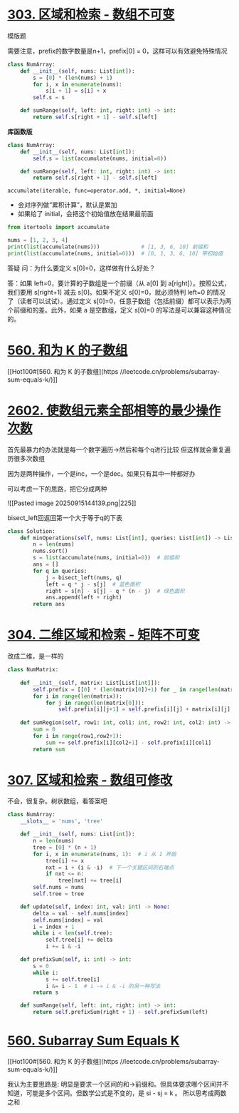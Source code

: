 
# [303. 区域和检索 - 数组不可变](https://leetcode.cn/problems/range-sum-query-immutable/)
模版题

需要注意，prefix的数字数量是n+1，prefix[0] = 0，这样可以有效避免特殊情况
```python
class NumArray:
    def __init__(self, nums: List[int]):
        s = [0] * (len(nums) + 1)
        for i, x in enumerate(nums):
            s[i + 1] = s[i] + x
        self.s = s

    def sumRange(self, left: int, right: int) -> int:
        return self.s[right + 1] - self.s[left]
```

**库函数版**
```python
class NumArray:
    def __init__(self, nums: List[int]):
        self.s = list(accumulate(nums, initial=0))

    def sumRange(self, left: int, right: int) -> int:
        return self.s[right + 1] - self.s[left]
```

`accumulate(iterable, func=operator.add, *, initial=None)`
- 会对序列做“累积计算”，默认是累加
- 如果给了 initial，会把这个初始值放在结果最前面
```python
from itertools import accumulate

nums = [1, 2, 3, 4]
print(list(accumulate(nums)))             # [1, 3, 6, 10] 前缀和
print(list(accumulate(nums, initial=0)))  # [0, 1, 3, 6, 10] 带初始值
```

答疑
问：为什么要定义 s[0]=0，这样做有什么好处？

答：如果 left=0，要计算的子数组是一个前缀（从 a[0] 到 a[right]）。按照公式，我们要用 s[right+1] 减去 s[0]。如果不定义 s[0]=0，就必须特判 left=0 的情况了（读者可以试试）。通过定义 s[0]=0，任意子数组（包括前缀）都可以表示为两个前缀和的差。此外，如果 a 是空数组，定义 s[0]=0 的写法是可以兼容这种情况的。


# [560. 和为 K 的子数组](https://leetcode.cn/problems/subarray-sum-equals-k/)

[[Hot100#[560. 和为 K 的子数组](https //leetcode.cn/problems/subarray-sum-equals-k/)]]



# [2602. 使数组元素全部相等的最少操作次数](https://leetcode.cn/problems/minimum-operations-to-make-all-array-elements-equal/)

首先最暴力的办法就是每一个数字遍历->然后和每个q进行比较
但这样就会重复遍历很多次数组

因为是两种操作，一个是inc，一个是dec。如果只有其中一种都好办

可以考虑一下的思路，把它分成两种

![[Pasted image 20250915144139.png|225]]

bisect_left回返回第一个大于等于q的下表
```python
class Solution:
    def minOperations(self, nums: List[int], queries: List[int]) -> List[int]:
        n = len(nums)
        nums.sort()
        s = list(accumulate(nums, initial=0))  # 前缀和
        ans = []
        for q in queries:
            j = bisect_left(nums, q)
            left = q * j - s[j]  # 蓝色面积
            right = s[n] - s[j] - q * (n - j)  # 绿色面积
            ans.append(left + right)
        return ans
```


# [304. 二维区域和检索 - 矩阵不可变](https://leetcode.cn/problems/range-sum-query-2d-immutable/)

改成二维，是一样的
```python
class NumMatrix:  
  
    def __init__(self, matrix: List[List[int]]):  
        self.prefix = [[0] * (len(matrix[0])+1) for _ in range(len(matrix))]  
        for i in range(len(matrix)):  
            for j in range(len(matrix[0])):  
                self.prefix[i][j+1] = self.prefix[i][j] + matrix[i][j]  
  
    def sumRegion(self, row1: int, col1: int, row2: int, col2: int) -> int:  
        sum = 0  
        for i in range(row1,row2+1):  
            sum += self.prefix[i][col2+1] - self.prefix[i][col1]  
        return sum
```


# [307. 区域和检索 - 数组可修改](https://leetcode.cn/problems/range-sum-query-mutable/)

不会，很复杂。树状数组，看答案吧
```python
class NumArray:
    __slots__ = 'nums', 'tree'

    def __init__(self, nums: List[int]):
        n = len(nums)
        tree = [0] * (n + 1)
        for i, x in enumerate(nums, 1):  # i 从 1 开始
            tree[i] += x
            nxt = i + (i & -i)  # 下一个关键区间的右端点
            if nxt <= n:
                tree[nxt] += tree[i]
        self.nums = nums
        self.tree = tree

    def update(self, index: int, val: int) -> None:
        delta = val - self.nums[index]
        self.nums[index] = val
        i = index + 1
        while i < len(self.tree):
            self.tree[i] += delta
            i += i & -i

    def prefixSum(self, i: int) -> int:
        s = 0
        while i:
            s += self.tree[i]
            i &= i - 1  # i -= i & -i 的另一种写法
        return s

    def sumRange(self, left: int, right: int) -> int:
        return self.prefixSum(right + 1) - self.prefixSum(left)
```


# [560. Subarray Sum Equals K](https://leetcode.com/problems/subarray-sum-equals-k/)

[[Hot100#[560. 和为 K 的子数组](https //leetcode.cn/problems/subarray-sum-equals-k/)]]

我认为主要思路是: 明显是要求一个区间的和->前缀和。但具体要求哪个区间并不知道，可能是多个区间。但数学公式是不变的，是 si - sj = k 。 所以思考成两数之和



